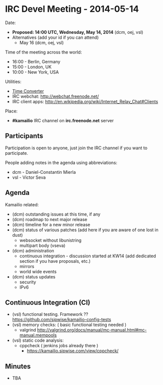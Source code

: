 # IRC Devel Meeting - 2014-05-14

Date:

- **Proposed: 14:00 UTC, Wednesday, May 14, 2014** (dcm, oej, vsl)
- Alternatives (add your id if you can attend)
    - May 16 (dcm, oej, vsl)

Time of the meeting across the world:

- 16:00 - Berlin, Germany
- 15:00 - London, UK
- 10:00 - New York, USA

Utilities:

- [Time
    Converter](http://www.timeanddate.com/worldclock/converter.html)
- IRC webchat: <http://webchat.freenode.net/>
- IRC client apps:
    <http://en.wikipedia.org/wiki/Internet_Relay_Chat#Clients>

Place:

- **#kamailio** IRC channel on **irc.freenode.net** server

## Participants

Participation is open to anyone, just join the IRC channel if you want
to participate.

People adding notes in the agenda using abbreviations:

- dcm - Daniel-Constantin Mierla
- vsl - Victor Seva

## Agenda

Kamailio related:

- (dcm) outstanding issues at this time, if any
- (dcm) roadmap to next major release
- (dcm) timeline for a new minor release
- (dcm) status of various patches (add here if you are aware of one
    lost in dust)
    - websocket without libunistring
    - multipart body (vseva)
- (dcm) administration
    - continuous integration - discussion started at KW14 (add
        dedicated section if you have proposals, etc.)
    - mirrors
    - world wide events
- (dcm) status updates
    - security
    - IPv6

## Continuous Integration (CI)

- (vsl) functional testing. Framework ??
    <https://github.com/sipwise/kamailio-config-tests>
- (vsl) memory checks: ( basic functional testing needed )
    - valgrind
        <http://valgrind.org/docs/manual/mc-manual.html#mc-manual.mempools>
- (vsl) static code analysis:
    - cppcheck ( jenkins jobs already there )
        - <https://kamailio.sipwise.com/view/cppcheck/>

## Minutes

- TBA
